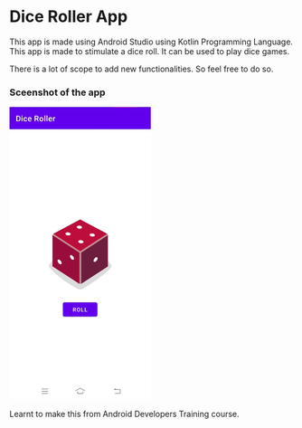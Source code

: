# Dice Roller App
This app is made using Android Studio using Kotlin Programming Language.
This app is made to stimulate a dice roll.
It can be used to play dice games.

There is a lot of scope to add new functionalities.
So feel free to do so.

### Sceenshot of the app

<img src="https://github.com/vishal354/dice-roller-app/blob/main/snap.jpg" width="250" alt="Screenshot of the app">

Learnt to make this from Android Developers Training course.
